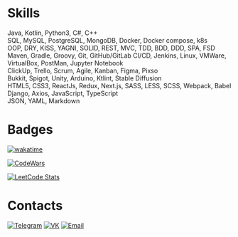 # Skills
Java, Kotlin, Python3, C#, C++\
SQL, MySQL, PostgreSQL, MongoDB, Docker, Docker compose, k8s\
OOP, DRY, KISS, YAGNI, SOLID, REST, MVC, TDD, BDD, DDD, SPA, FSD\
Maven, Gradle, Groovy, Git, GitHub/GitLab CI/CD, Jenkins, Linux, VMWare, VirtualBox, PostMan, Jupyter Notebook\
ClickUp, Trello, Scrum, Agile, Kanban, Figma, Pixso\
Bukkit, Spigot, Unity, Arduino, Ktlint, Stable Diffusion\
HTML5, CSS3, ReactJs, Redux, Next.js, SASS, LESS, SCSS, Webpack, Babel\
Django, Axios, JavaScript, TypeScript\
JSON, YAML, Markdown

# Badges
[![wakatime](https://wakatime.com/badge/user/342c306f-2d85-43f6-a539-bb73a7c09656.svg?style=for-the-badge)](https://wakatime.com/@342c306f-2d85-43f6-a539-bb73a7c09656)

[![CodeWars](https://www.codewars.com/users/Roman-Andr/badges/large)](https://www.codewars.com/users/Roman-Andr)

[![LeetCode Stats](https://leetcode.card.workers.dev/RomanAndr?theme=dark&font=source_code_pro&extension=null)](https://leetcode.com/RomanAndr/)

# Contacts
[![Telegram](https://img.shields.io/badge/Telegram-2CA5E0?style=for-the-badge&logo=telegram&logoColor=white)](https://t.me/RomanAndr)
[![VK](https://img.shields.io/badge/вконтакте-%232E87FB.svg?&style=for-the-badge&logo=vk&logoColor=white)](https://vk.com/andrroman)
[![Email](https://img.shields.io/badge/Gmail-D14836?style=for-the-badge&logo=gmail&logoColor=white)](mailto:andrroman07@gmail.com)
